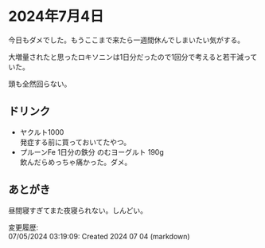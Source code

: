 # 2024年7月4日

今日もダメでした。もうここまで来たら一週間休んでしまいたい気がする。

大増量されたと思ったロキソニンは1日分だったので1回分で考えると若干減っていた。

頭も全然回らない。

## ドリンク  

- ヤクルト1000  
発症する前に買っておいてたやつ。
- プルーンFe 1日分の鉄分 のむヨーグルト 190g  
飲んだらめっちゃ痛かった。ダメ。

## あとがき

昼間寝すぎてまた夜寝られない。しんどい。

変更履歴:  
07/05/2024 03:19:09: Created 2024 07 04 (markdown)  
